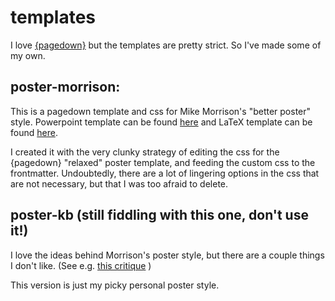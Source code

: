 # templates

I love [{pagedown}](https://github.com/rstudio/pagedown) but the templates are pretty strict.  So I've made some of my own.

## poster-morrison:  

This is a pagedown template and css for Mike Morrison's "better poster" style.  Powerpoint template can be found [here](https://osf.io/ef53g/) and LaTeX template can be found [here](https://www.overleaf.com/latex/templates/better-poster-latex-template/gmkgjvxqbyyt).

I created it with the very clunky strategy of editing the css for the {pagedown} "relaxed" poster template, and feeding the custom css to the frontmatter.  Undoubtedly, there are a lot of lingering options in the css that are not necessary, but that I was too afraid to delete.

## poster-kb  (still fiddling with this one, don't use it!)

I love the ideas behind Morrison's poster style, but there are a couple things I don't like.  (See e.g. [this critique](http://betterposters.blogspot.com/2019/04/critique-morrison-billboard-poster.html) )

This version is just my picky personal poster style.
